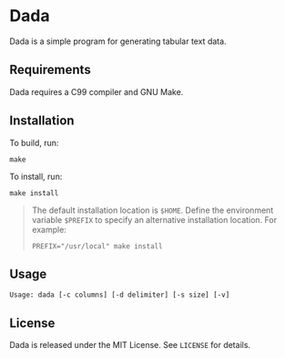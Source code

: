 Dada
====

Dada is a simple program for generating tabular text data.


Requirements
------------

Dada requires a C99 compiler and GNU Make.


Installation
------------

To build, run:

    make

To install, run:

    make install

> The default installation location is `$HOME`. Define the environment variable
> `$PREFIX` to specify an alternative installation location. For example:
>
>     PREFIX="/usr/local" make install


Usage
-----

    Usage: dada [-c columns] [-d delimiter] [-s size] [-v]


License
-------

Dada is released under the MIT License. See `LICENSE` for details.
